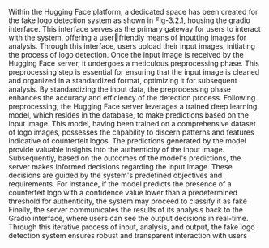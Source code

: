 Within the Hugging Face platform, a dedicated space has been created for the fake logo 
detection system as shown in Fig-3.2.1, housing the gradio interface. This interface 
serves as the primary gateway for users to interact with the system, offering a userfriendly means of inputting images for analysis. Through this interface, users upload 
their input images, initiating the process of logo detection.
Once the input image is received by the Hugging Face server, it undergoes a meticulous 
preprocessing phase. This preprocessing step is essential for ensuring that the input 
image is cleaned and organized in a standardized format, optimizing it for subsequent 
analysis. By standardizing the input data, the preprocessing phase enhances the accuracy 
and efficiency of the detection process.
Following preprocessing, the Hugging Face server leverages a trained deep learning 
model, which resides in the database, to make predictions based on the input image. 
This model, having been trained on a comprehensive dataset of logo images, possesses 
the capability to discern patterns and features indicative of counterfeit logos. The 
predictions generated by the model provide valuable insights into the authenticity of the 
input image.
Subsequently, based on the outcomes of the model's predictions, the server makes 
informed decisions regarding the input image. These decisions are guided by the 
system's predefined objectives and requirements. For instance, if the model predicts the 
presence of a counterfeit logo with a confidence value lower than a predetermined 
threshold for authenticity, the system may proceed to classify it as fake 
Finally, the server communicates the results of its analysis back to the Gradio interface, 
where users can see the output decisions in real-time. Through this iterative process of 
input, analysis, and output, the fake logo detection system ensures robust and transparent 
interaction with users

